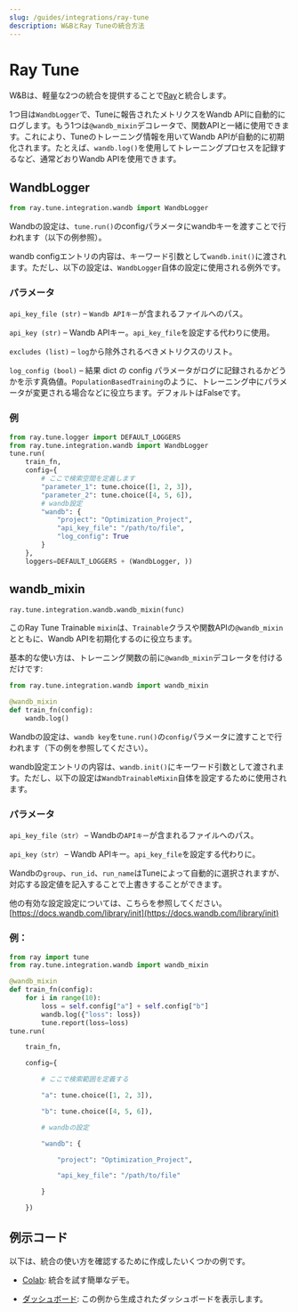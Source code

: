 ```yaml
---
slug: /guides/integrations/ray-tune
description: W&BとRay Tuneの統合方法
---
```


# Ray Tune

W&Bは、軽量な2つの統合を提供することで[Ray](https://github.com/ray-project/ray)と統合します。

1つ目は`WandbLogger`で、Tuneに報告されたメトリクスをWandb APIに自動的にログします。もう1つは`@wandb_mixin`デコレータで、関数APIと一緒に使用できます。これにより、Tuneのトレーニング情報を用いてWandb APIが自動的に初期化されます。たとえば、`wandb.log()`を使用してトレーニングプロセスを記録するなど、通常どおりWandb APIを使用できます。

## WandbLogger

```python
from ray.tune.integration.wandb import WandbLogger
```

Wandbの設定は、`tune.run()`のconfigパラメータにwandbキーを渡すことで行われます（以下の例参照）。

wandb configエントリの内容は、キーワード引数として`wandb.init()`に渡されます。ただし、以下の設定は、`WandbLogger`自体の設定に使用される例外です。

### パラメータ

`api_key_file (str)` – `Wandb APIキー`が含まれるファイルへのパス。

`api_key (str)` – Wandb APIキー。`api_key_file`を設定する代わりに使用。

`excludes (list)` – `log`から除外されるべきメトリクスのリスト。

`log_config (bool)` – 結果 dict の config パラメータがログに記録されるかどうかを示す真偽値。`PopulationBasedTraining`のように、トレーニング中にパラメータが変更される場合などに役立ちます。デフォルトはFalseです。
### 例

```python
from ray.tune.logger import DEFAULT_LOGGERS
from ray.tune.integration.wandb import WandbLogger
tune.run(
    train_fn,
    config={
        # ここで検索空間を定義します
        "parameter_1": tune.choice([1, 2, 3]),
        "parameter_2": tune.choice([4, 5, 6]),
        # wandb設定
        "wandb": {
            "project": "Optimization_Project",
            "api_key_file": "/path/to/file",
            "log_config": True
        }
    },
    loggers=DEFAULT_LOGGERS + (WandbLogger, ))
```

## wandb\_mixin

```python
ray.tune.integration.wandb.wandb_mixin(func)
```

このRay Tune Trainable `mixin`は、`Trainable`クラスや関数APIの`@wandb_mixin`とともに、Wandb APIを初期化するのに役立ちます。

基本的な使い方は、トレーニング関数の前に`@wandb_mixin`デコレータを付けるだけです:

```python
from ray.tune.integration.wandb import wandb_mixin

@wandb_mixin
def train_fn(config):
    wandb.log()
```

Wandbの設定は、`wandb key`を`tune.run()`の`config`パラメータに渡すことで行われます（下の例を参照してください）。

wandb設定エントリの内容は、`wandb.init()`にキーワード引数として渡されます。ただし、以下の設定は`WandbTrainableMixin`自体を設定するために使用されます。

### パラメータ

`api_key_file（str）` – Wandbの`APIキー`が含まれるファイルへのパス。

`api_key（str）` – Wandb APIキー。`api_key_file`を設定する代わりに。

Wandbの`group`、`run_id`、`run_name`はTuneによって自動的に選択されますが、対応する設定値を記入することで上書きすることができます。

他の有効な設定設定については、こちらを参照してください。[https://docs.wandb.com/library/init](https://docs.wandb.com/library/init)

### 例：

```python
from ray import tune
from ray.tune.integration.wandb import wandb_mixin

@wandb_mixin
def train_fn(config):
    for i in range(10):
        loss = self.config["a"] + self.config["b"]
        wandb.log({"loss": loss})
        tune.report(loss=loss)
tune.run(

    train_fn,

    config={

        # ここで検索範囲を定義する

        "a": tune.choice([1, 2, 3]),

        "b": tune.choice([4, 5, 6]),

        # wandbの設定

        "wandb": {

            "project": "Optimization_Project",

            "api_key_file": "/path/to/file"

        }

    })

```



## 例示コード



以下は、統合の使い方を確認するために作成したいくつかの例です。



* [Colab](http://wandb.me/raytune-colab): 統合を試す簡単なデモ。

* [ダッシュボード](https://wandb.ai/anmolmann/ray\_tune): この例から生成されたダッシュボードを表示します。